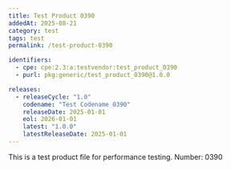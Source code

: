 ```yaml
---
title: Test Product 0390
addedAt: 2025-08-21
category: test
tags: test
permalink: /test-product-0390

identifiers:
  - cpe: cpe:2.3:a:testvendor:test_product_0390
  - purl: pkg:generic/test_product_0390@1.0.0

releases:
  - releaseCycle: "1.0"
    codename: "Test Codename 0390"
    releaseDate: 2025-01-01
    eol: 2026-01-01
    latest: "1.0.0"
    latestReleaseDate: 2025-01-01
---
```


This is a test product file for performance testing. Number: 0390
